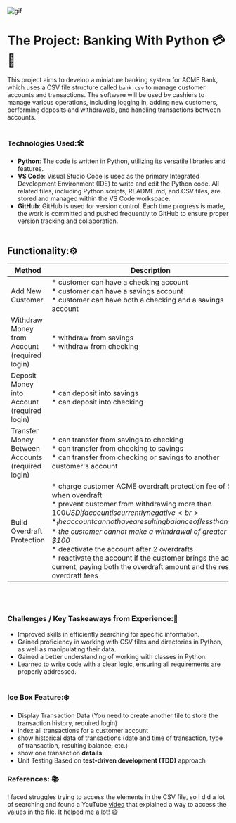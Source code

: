 ![gif](https://media2.giphy.com/media/v1.Y2lkPTc5MGI3NjExc2c1OHRuZmxtbjFzZjF6NTVlZWc5OTRsNHF5YXh3YmUxOXpwdXpldSZlcD12MV9pbnRlcm5hbF9naWZfYnlfaWQmY3Q9Zw/BfFFYPSVYr9UR6EtEL/giphy.gif)

# The Project: Banking With Python 💳🏦

This project aims to develop a miniature banking system for ACME Bank, which uses a CSV file structure called `bank.csv` to manage customer accounts and transactions. The software will be used by cashiers to manage various operations, including logging in, adding new customers, performing deposits and withdrawals, and handling transactions between accounts.
<br><br>


### Technologies Used:🛠️

- **Python**: The code is written in Python, utilizing its versatile libraries and features.
- **VS Code**: Visual Studio Code is used as the primary Integrated Development Environment (IDE) to write and edit the Python code. All related files, including Python scripts, README.md, and CSV files, are stored and managed within the VS Code workspace.
- **GitHub**: GitHub is used for version control. Each time progress is made, the work is committed and pushed frequently to GitHub to ensure proper version tracking and collaboration.
<br><br>


## Functionality:⚙️

| Method | Description | 
|------------|-----------|
| Add New Customer |* customer can have a checking account<br>* customer can have a savings account<br>* customer can have both a checking and a savings account |
| Withdraw Money from Account (required login)|* withdraw from savings <br>* withdraw from checking |
| Deposit Money into Account (required login)|* can deposit into savings <br>* can deposit into checking|
| Transfer Money Between Accounts (required login)| * can transfer from savings to checking <br> * can transfer from checking to savings <br> * can transfer from checking or savings to another customer's account |
| Build Overdraft Protection | * charge customer ACME overdraft protection fee of $35 when overdraft <br> * prevent customer from withdrawing more than $100 USD if account is currently negative <br> * _the account cannot have a resulting balance of less than -$100_  <br> * _the customer cannot make a withdrawal of greater than $100_ <br> * deactivate the account after 2 overdrafts <br> * reactivate the account if the customer brings the account current, paying both the overdraft amount and the resulting overdraft fees |
<br><br>

### Challenges / Key Taskeaways from Experience:🚀

- Improved skills in efficiently searching for specific information.
- Gained proficiency in working with CSV files and directories in Python, as well as manipulating their data.
- Gained a better understanding of working with classes in Python.
- Learned to write code with a clear logic, ensuring all requirements are properly addressed.
 <br><br>

### Ice Box Feature:❄️

- Display Transaction Data (You need to create another file to store the transaction history, required login)
- index all transactions for a customer account
- show historical data of transactions (date and time of transaction, type of transaction, resulting balance, etc.)
- show one transaction **details**
- Unit Testing Based on **test-driven development (TDD)** approach

### References: 📚
I faced struggles trying to access the elements in the CSV file, so I did a lot of searching and found a YouTube [video](https://youtu.be/ZuxVxVj30ms?si=ZZyN2TMGCq2tazJ5) that explained a way to access the values in the file. It helped me a lot! 😄



